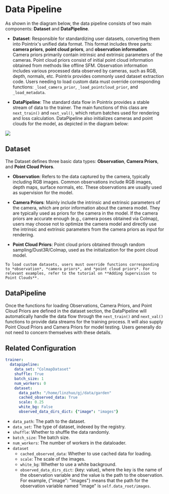 # Data Pipeline

As shown in the diagram below, the data pipeline consists of two main components: **Dataset** and **DataPipeline**.

- **Dataset**: Responsible for standardizing user datasets, converting them into Pointrix's unified data format. This format includes three parts: **camera priors**, **point cloud priors**, and **observation information**. Camera priors primarily contain intrinsic and extrinsic parameters of the cameras. Point cloud priors consist of initial point cloud information obtained from methods like offline SFM. Observation information includes various processed data observed by cameras, such as RGB, depth, normals, etc. Pointrix provides commonly used dataset extraction code. Users needing to load custom data must override corresponding functions: `_load_camera_prior`, `_load_pointcloud_prior`, and `_load_metadata`.

- **DataPipeline**: The standard data flow in Pointrix provides a stable stream of data to the trainer. The main functions of this class are `next_train()` and `next_val()`, which return batches used for rendering and loss calculation. DataPipeline also initializes cameras and point clouds for the model, as depicted in the diagram below:

![](../../images/data.png)


## Dataset

The Dataset defines three basic data types: **Observation**, **Camera Priors**, and **Point Cloud Priors**.
- **Observation**: Refers to the data captured by the camera, typically including RGB images. Common observations include RGB images, depth maps, surface normals, etc. These observations are usually used as supervision for the model.

- **Camera Priors**: Mainly include the intrinsic and extrinsic parameters of the camera, which are prior information about the camera model. They are typically used as priors for the camera in the model. If the camera priors are accurate enough (e.g., camera poses obtained via Colmap), users may choose not to optimize the camera model and directly use the intrinsic and extrinsic parameters from the camera priors as input for rendering.

- **Point Cloud Priors**: Point cloud priors obtained through random sampling/Dust3R/Colmap, used as the initialization for the point cloud model.

```{note}
To load custom datasets, users must override functions corresponding to *observation*, *camera priors*, and *point cloud priors*. For relevant examples, refer to the tutorial on **Adding Supervision to Point Clouds**.
```

## DataPipeline

Once the functions for loading Observations, Camera Priors, and Point Cloud Priors are defined in the dataset section, the DataPipeline will automatically handle the data flow through the `next_train()` and `next_val()` functions to provide data streams for the training process. It will also supply Point Cloud Priors and Camera Priors for model testing. Users generally do not need to concern themselves with these details.

## Related Configuration

```yaml
trainer:
  datapipeline:
    data_set: "ColmapDataset"
    shuffle: True
    batch_size: 1
    num_workers: 0
    dataset:
      data_path: "/home/linzhuo/gj/data/garden"
      cached_observed_data: True
      scale: 0.25
      white_bg: False
      observed_data_dirs_dict: {"image": "images"}
```

- `data_path`: The path to the dataset.
- `data_set`: The type of dataset, indexed by the registry.
- `shuffle`: Whether to shuffle the data randomly.
- `batch_size`: The batch size.
- `num_workers`: The number of workers in the dataloader.
- `dataset`
  - `cached_observed_data`: Whether to use cached data for loading.
  - `scale`: The scale of the images.
  - `white_bg`: Whether to use a white background.
  - `observed_data_dirs_dict`: \{key: value\}, where the key is the name of the observation variable and the value is the path to the observation. For example, \{"image": "images"\} means that the path for the observation variable named "image" is `self.data_root/images`.

